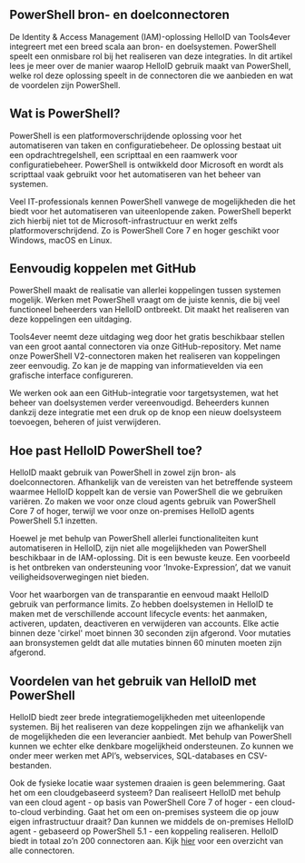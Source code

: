 ## PowerShell bron- en doelconnectoren
De Identity & Access Management (IAM)-oplossing HelloID van Tools4ever integreert met een breed scala aan bron- en doelsystemen. PowerShell speelt een onmisbare rol bij het realiseren van deze integraties. In dit artikel lees je meer over de manier waarop HelloID gebruik maakt van PowerShell, welke rol deze oplossing speelt in de connectoren die we aanbieden en wat de voordelen zijn PowerShell. 

## Wat is PowerShell?
PowerShell is een platformoverschrijdende oplossing voor het automatiseren van taken en configuratiebeheer. De oplossing bestaat uit een opdrachtregelshell, een scripttaal en een raamwerk voor configuratiebeheer. PowerShell is ontwikkeld door Microsoft en wordt als scripttaal vaak gebruikt voor het automatiseren van het beheer van systemen. 

Veel IT-professionals kennen PowerShell vanwege de mogelijkheden die het biedt voor het automatiseren van uiteenlopende zaken. PowerShell beperkt zich hierbij niet tot de Microsoft-infrastructuur en werkt zelfs platformoverschrijdend. Zo is PowerShell Core 7 en hoger geschikt voor Windows, macOS en Linux.

## Eenvoudig koppelen met GitHub 
PowerShell maakt de realisatie van allerlei koppelingen tussen systemen mogelijk. Werken met PowerShell vraagt om de juiste kennis, die bij veel functioneel beheerders van HelloID ontbreekt. Dit maakt het realiseren van deze koppelingen een uitdaging. 

Tools4ever neemt deze uitdaging weg door het gratis beschikbaar stellen van een groot aantal connectoren via onze GitHub-repository. Met name onze PowerShell V2-connectoren maken het realiseren van koppelingen zeer eenvoudig. Zo kan je de mapping van informatievelden via een grafische interface configureren.  

We werken ook aan een GitHub-integratie voor targetsystemen, wat het beheer van doelsystemen verder vereenvoudigd. Beheerders kunnen dankzij deze integratie met een druk op de knop een nieuw doelsysteem toevoegen, beheren of juist verwijderen. 

## Hoe past HelloID PowerShell toe?
HelloID maakt gebruik van PowerShell in zowel zijn bron- als doelconnectoren. Afhankelijk van de vereisten van het betreffende systeem waarmee HelloID koppelt kan de versie van PowerShell die we gebruiken variëren. Zo maken we voor onze cloud agents gebruik van PowerShell Core 7 of hoger, terwijl we voor onze on-premises HelloID agents PowerShell 5.1 inzetten.

Hoewel je met behulp van PowerShell allerlei functionaliteiten kunt automatiseren in HelloID, zijn niet alle mogelijkheden van PowerShell beschikbaar in de IAM-oplossing. Dit is een bewuste keuze. Een voorbeeld is het ontbreken van ondersteuning voor ‘Invoke-Expression’, dat we vanuit veiligheidsoverwegingen niet bieden.

Voor het waarborgen van de transparantie en eenvoud maakt HelloID gebruik van performance limits. Zo hebben doelsystemen in HelloID te maken met de verschillende account lifecycle events: het aanmaken, activeren, updaten, deactiveren en verwijderen van accounts. Elke actie binnen deze 'cirkel' moet binnen 30 seconden zijn afgerond. Voor mutaties aan bronsystemen geldt dat alle mutaties binnen 60 minuten moeten zijn afgerond. 

## Voordelen van het gebruik van HelloID met PowerShell
HelloID biedt zeer brede integratiemogelijkheden met uiteenlopende systemen. Bij het realiseren van deze koppelingen zijn we afhankelijk van de mogelijkheden die een leverancier aanbiedt. Met behulp van PowerShell kunnen we echter elke denkbare mogelijkheid ondersteunen. Zo kunnen we onder meer werken met API’s, webservices, SQL-databases en CSV-bestanden. 

Ook de fysieke locatie waar systemen draaien is geen belemmering. Gaat het om een cloudgebaseerd systeem? Dan realiseert HelloID met behulp van een cloud agent - op basis van PowerShell Core 7 of hoger - een cloud-to-cloud verbinding. Gaat het om een on-premises systeem die op jouw eigen infrastructuur draait? Dan kunnen we middels de on-premises HelloID agent - gebaseerd op PowerShell 5.1 - een koppeling realiseren. 
HelloID biedt in totaal zo’n 200 connectoren aan. Kijk [hier](https://www.tools4ever.nl/connectoren/) voor een overzicht van alle connectoren.
